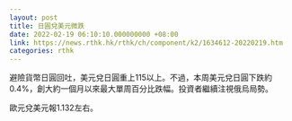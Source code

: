 ```yaml
---
layout: post
title: 日圓兌美元微跌
date: 2022-02-19 06:10:10.000000000 +08:00
link: https://news.rthk.hk/rthk/ch/component/k2/1634612-20220219.htm
categories: rthk
---
```


避險貨幣日圓回吐，美元兌日圓重上115以上。不過，本周美元兌日圓下跌約0.4%，創大約一個月以來最大單周百分比跌幅。投資者繼續注視俄烏局勢。

歐元兌美元報1.132左右。
